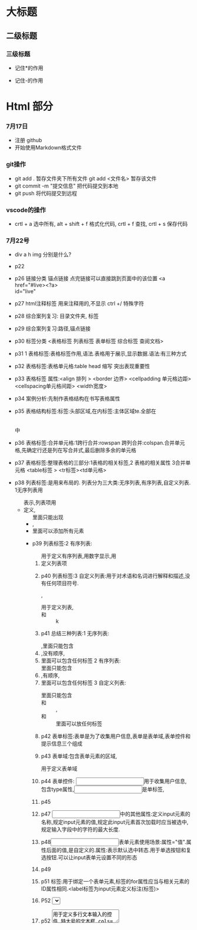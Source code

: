 # 大标题
## 二级标题
### 三级标题
  * 记住*的作用
  - 记住-的作用

# Html 部分

### 7月17日
  * 注册 github
  * 开始使用Markdown格式文件

### git操作
  * git add . 暂存文件夹下所有文件 git add <文件名> 暂存该文件
  * git commit -m "提交信息" 把代码提交到本地
  * git push 将代码提交到远程
  
### vscode的操作
  * crtl + a 选中所有, alt + shift + f 格式化代码, crtl + f 查找, crtl + s 保存代码

### 7月22号
  * div a h img 分别是什么?
  * p22
  * p26 链接分类 锚点链接  点完链接可以直接跳到页面中的该位置 <a href="#live><?a><br />   id="live"
  * p27 html注释标签   用来注释用的,不显示 ctrl +/   特殊字符 
  * p28 综合案列复习: 目录文件夹,  标签
  * p29 综合案列复习:路径,锚点链接
  * p30 标签分类 <表格标签  列表标签 表单标签 综合标签 查阅文档>
  * p31 1 表格标签:表格标签作用,语法.表格用于展示,显示数据.语法:有三种方式
  * p32 表格标签:表格单元格:<th>table head 缩写  突出表现重要性
  * p33 表格标签  属性:<align 排列 > <border 边界> <cellpadding 单元格边距> <cellspacing单元格间距> <width宽度>
  * p34 案例分析:先制作表格结构在书写表格属性
  * p35 表格结构标签:<thead>标签:头部区域,<thead>在<tr>内<tbody>标签:主体区域te.全部在<table></table>中
  * p36 表格标签:合并单元格:1跨行合并:rowspan  跨列合并:colspan.合并单元格,先确定行还是列在写合并式,最后删除多余的单元格
  * p37 表格标签:整理表格的三部分:1表格的相关标签,2 表格的相关属性 3合并单元格  <table标签 > <tr标签><td单元格>
  * p38 列表标签:是用来布局的.   列表分为三大类:无序列表,有序列表,自定义列表. 1无序列表用<ul>表示,列表项用<li>定义,<ul>里面只能出现<li>,<li>里面可以添加所有元素
  * p39 列表标签:2 有序列表:<ol>用于定义有序列表,用数字显示,用<li>定义列表项
  * p40 列表标签:3 自定义列表:用于对术语和名词进行解释和描述,没有任何项目符号.<dl>,<dl>用于定义列表,<dt>和<dd>k
  * p41 总结三种列表:1 无序列表:<ul></ul>,里面只能包含<li>,没有顺序,<li>里面可以包含任何标签   2 有序列表:<ol></OL>里面只能包含<li>,有顺序,<li>里面可以包含任何标签   3 自定义列表:<dl></dl>里面只能包含<dt>和<dd>,<dt>和<dd>里面可以放任何标签
  * p42 表单标签:表单是为了收集用户信息,表单是表单域,表单控件和提示信息三个组成
  * p43 表单域:包含表单元素的区域,<form>用于定义表单域
  * p44 表单控件:  <input>用于收集用户信息,包含type属性,<input>是单标签,
  * p45 
  * p47 <input>中的其他属性:<name>定义input元素的名称,<value>规定input元素的值,<check>规定此input元素首次加载时应当被选中,<maxlength>规定输入字段中的字符的最大长度.
  * p48<input>表单元素使用场景:<value>属性="值".<name>属性后面的值,是自定义的.<checked>属性:表示默认选中转态.用于单选按钮和复选按钮.<type>可以让input表单元设置不同的形态
  * p49 
  * p51 <label>标签:用于绑定一个表单元素,<label>标签的for属性应当与相关元素的ID属性相同.<label标签为input元素定义标注(标签)>
  * P52 <select>标签控件定义下拉列表,中至少包含一对<option>
  * p52 <textarea>用于定义多行文本输入的控件,特大号的文本框.cols=每行中的字符数,rows=显示的行数
  * p53 表单元素的几个总结点:input输入元素,select下拉表单元素,textarea文本域表单元素
  *p60:css:  css简介.  目标:什么是css,能够使用css,能够设置文本样式,说出css的三种引入方式,能够使用chrome调试工具调试样式
  * p61:css简介:主要使用场景就是美化网页,布局网页的.css是层叠样式表<Cascading Style Sheets>的简称.css也是一种语言,用于设置html页面中的文本内容<字体,大小,对齐方式>,图片的外形,以及版面的布局和外显示样式.    美化html
  * p62 css的语法规范:css由两部分构成选择器以及一条或多条声明   h1:选择器,color:属性,font:属性.     属性和属性之间用<:>来分割,多个键值对之间用<;>来区分
  * p63 css代码风格:主要的书写方式:1 样式格式书写.2 样式大小写风格 3 样式空格风格     1样式格式书写:紧凑书写,展开书写  2样式大小写  3: 空格规范:属性值前面,冒号后面,保留一个空格.选择器<标签>和大括号中间保留空格
  * p64 css基础选择器:选择器的作用,就是选择标签用的
  * p65 css基础选择器:选择器的分类:基础选择器和复合选择器两类.   基础选择器是由单个选择器组成的,基础选择器包括:标签选择器,类选择器,id选择器和通配选择器.  <标签选择器>:是指用html标签名称作为选择器,按标签分类
  * p66 css基础选择器:类选择器:类选择器的使用场景:单独选一个或者几个标签.
  * p67 css基础选择器:案列分析:
  * p68 类选择器多类名:多类名使用方式:给一个标签指定多个类名   多类名开发中的场景:可以把一些标签的样式相同的放在一个类里面,都可以调用这个公众的类
  * p69 ID选择器:用#来定义,html元素以ID来设置ID选择器,css中ID选择器以#来定义.ID只能调用一次,别人用不了
   
  * p70 通配符选择器:*选取页面中所有的元素,不需要调用,自动就给所有的元素使用样式co
  * p71 css字体属性:用于定义字体系列,大小,粗细,和文本样式,使用font-family属性定义文本的字体系列,各种字体用逗号隔开,
  * p72 css字体`大小:用font-size属性定义字体大小.px<像素>大小是网页的常用的单位,谷歌默认字体大小16px,也可以给body指定整个页面文字的大小
  * p73 css字体加粗:css使用font-weight属性设置字体文本的粗细,<normal>默认值<不加粗的> <bold>定义粗体<加粗的> 100-900 400等同于normal,而700等同于bold 这个数字后面不跟单位
  * p74 文本样式:使用font-style属性设置文本的风格 normal的作用,浏览器会显示标准的字体样式 font-style:normal  italic的作用,浏览器会显示斜体的字体样式
  * p75 字体复合属性:使用font属性时,必须按上面语法格式中的顺序书写,不能跟换顺序,并且各个属性间以空格隔开,不需要设置的属性可以忽略<取默认值>,但必须保留font-size和font-family属性,否则font属性将不起作用
  * p76 字体属性总结:font-size表示字号,单位是px像素,一定要跟上单位. font-family表示字体,实际工作中按照团队约定来书写字体. font-weight表示字体粗细,加粗是700或者bold不加粗是normal或者400,记住数字不要跟单位. font-style表示字体样式,倾斜是italic,不倾斜是normal,常用normal. font表示字体连写:1字体连写是有顺序的,不能随意换位置 2其中字号和字体必须同时出现
  * p77 css文本属性:css Text<文本>属性可定义文本的外观,比如文本的颜色,对齐文本,装饰文本,文本缩写,行间距. color属性用于定义文本的颜色
  * p78对齐文本:Text-align属性用于设置元素内文本内容的水平对齐方式  属性值:<left,左对齐><right,右对齐><center,居中对齐>
  * p79 装饰文本:text-decoration属性规定添加文本的修饰,<none,默认><underline,下划线><overline,上划线><line-through删除线>
  * p80 文本缩进:text-indent属性用来指定文本的第一行的缩进,通常是将段落的首行缩进.em是一个相对单位,就是一个<font-size>一个文本的大小


  

  
  










